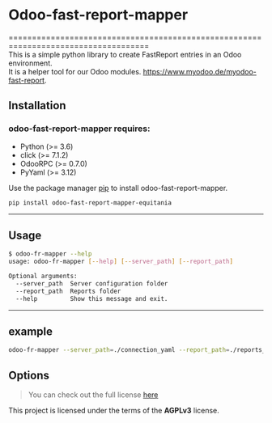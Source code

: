 # Odoo-fast-report-mapper
====================================================================================    
This is a simple python library to create FastReport entries in an Odoo environment.  
It is a helper tool for our Odoo modules. https://www.myodoo.de/myodoo-fast-report.  

## Installation

### odoo-fast-report-mapper requires:

- Python (>= 3.6)
- click (>= 7.1.2)
- OdooRPC (>= 0.7.0)
- PyYaml (>= 3.12)

Use the package manager [pip](https://pip.pypa.io/en/stable/) to install odoo-fast-report-mapper.

```bash
pip install odoo-fast-report-mapper-equitania
```

---

## Usage

```bash
$ odoo-fr-mapper --help
usage: odoo-fr-mapper [--help] [--server_path] [--report_path]
```
```bash
Optional arguments:
  --server_path  Server configuration folder
  --report_path  Reports folder
  --help         Show this message and exit.
```
---

## example
```bash
odoo-fr-mapper --server_path=./connection_yaml --report_path=./reports_yaml 
```

## Options
>You can check out the full license [here](https://github.com/equitania/odoo-fast-report-mapper/blob/master/LICENSE.txt)

This project is licensed under the terms of the **AGPLv3** license.
